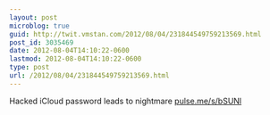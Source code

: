 ```yaml
---
layout: post
microblog: true
guid: http://twit.vmstan.com/2012/08/04/231844549759213569.html
post_id: 3035469
date: 2012-08-04T14:10:22-0600
lastmod: 2012-08-04T14:10:22-0600
type: post
url: /2012/08/04/231844549759213569.html
---
```

Hacked iCloud password leads to nightmare <a href="http://pulse.me/s/bSUNl">pulse.me/s/bSUNl</a>
